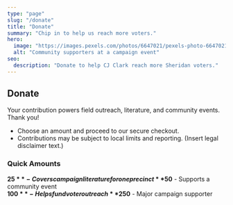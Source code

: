 ```yaml
---
type: "page"
slug: "/donate"
title: "Donate"
summary: "Chip in to help us reach more voters."
hero:
  image: "https://images.pexels.com/photos/6647021/pexels-photo-6647021.jpeg"
  alt: "Community supporters at a campaign event"
seo:
  description: "Donate to help CJ Clark reach more Sheridan voters."
---
```


## Donate

Your contribution powers field outreach, literature, and community events. Thank you!

- Choose an amount and proceed to our secure checkout.
- Contributions may be subject to local limits and reporting. (Insert legal disclaimer text.)

### Quick Amounts
**$25** - Covers campaign literature for one precinct
**$50** - Supports a community event  
**$100** - Helps fund voter outreach
**$250** - Major campaign supporter